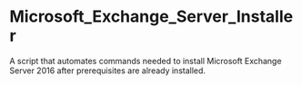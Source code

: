 # Microsoft_Exchange_Server_Installer
A script that automates commands needed to install Microsoft Exchange Server 2016 after prerequisites are already installed. 
